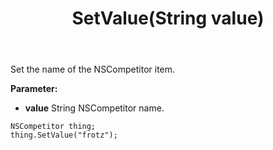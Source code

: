 ﻿---
uid: crmscript_ref_NSCompetitor_SetValue
title: SetValue(String value)
intellisense: NSCompetitor.SetValue
keywords: NSCompetitor, SetValue
so.topic: reference
---

Set the name of the NSCompetitor item.

**Parameter:** 
 - **value** String NSCompetitor name.

```crmscript
NSCompetitor thing;
thing.SetValue("frotz");
```


